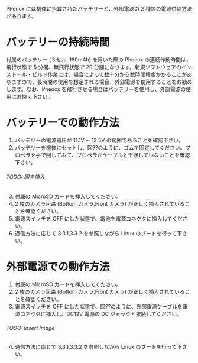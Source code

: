 Phenox には機体に搭載されたバッテリーと、外部電源の 2 種類の電源供給方法があります。

# バッテリーの持続時間
付属のバッテリー (３セル, 180mAh) を用いた際の Phenox の連続作動時間は、飛行状態で 5 分間、無飛行状態で 20 分間になります。新規ソフトウェアのインストール・ビルド作業には、場合によって数十分から数時間程度かかることがありますので、長時間の使用を想定される場合、外部電源を使用することをお勧めします。なお、Phenox を飛行させる場合はバッテリーを使用し、外部電源の使用はお控え下さい。

# バッテリーでの動作方法
1. バッテリーの電源電圧が 11.1V ∼ 12.5V の範囲であることを確認下さい。
2. バッテリーを機体にセットし、図??のように、ゴムで固定してください。プロペラを手で回してみて、プロペラがケーブルと干渉していないことを確認下さい。
###### TODO: 図を挿入
3. 付属の MicroSD カードを挿入してください。
4. 2 枚のカメラ回路 (Bottom カメラ,Front カメラ) が正しく挿入されていることを確認ください。
5. 電源スイッチを OFF にした状態で、電池を電源コネクタに挿入してください。
6. 通信方法に応じて 3.3.1,3.3.2 を参照しながら Linux のブートを行って下さい。

# 外部電源での動作方法
1. 付属の MicroSD カードを挿入してください。
2. 2 枚のカメラ回路 (Bottom カメラ,Front カメラ) が正しく挿入されていることを確認ください。
3. 電源スイッチを OFF にした状態で、図??のように、外部電源ケーブルを電源コネクタに挿入し、DC12V 電源の DC ジャックと接続してください。
###### TODO: Insert Image
4. 通信方法に応じて 3.3.1,3.3.2 を参照しながら Linux のブートを行って下さい。

